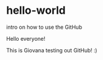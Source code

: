 # hello-world
intro on how to use the GitHub

Hello everyone!

This is Giovana testing out GitHub! :)

